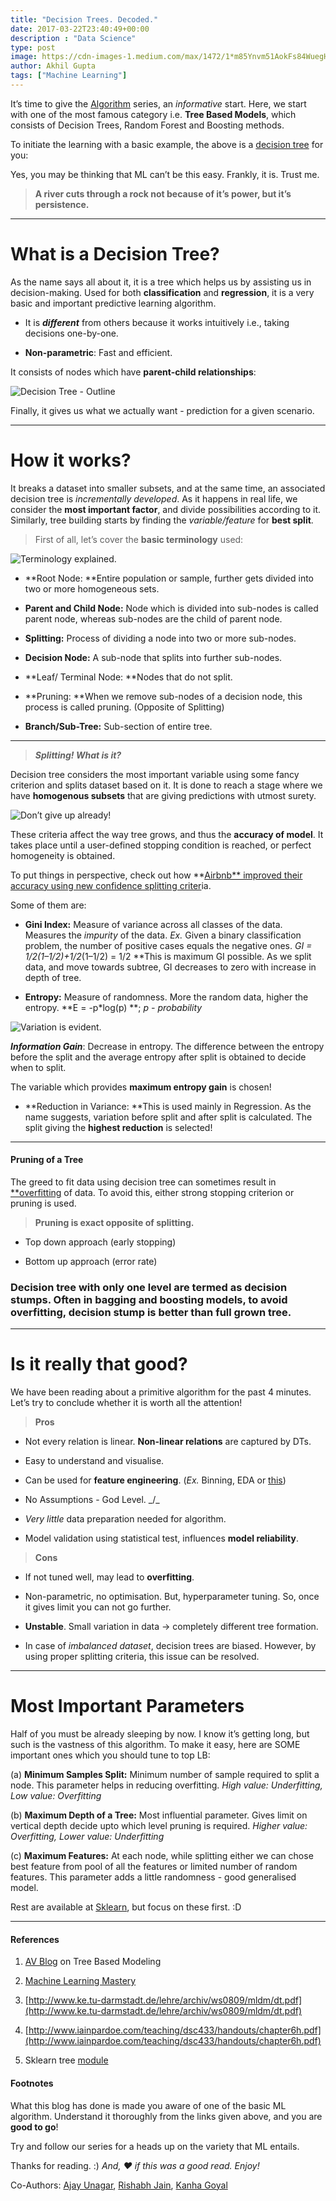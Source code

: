 ```yaml
---
title: "Decision Trees. Decoded."
date: 2017-03-22T23:40:49+00:00
description : "Data Science"
type: post
image: https://cdn-images-1.medium.com/max/1472/1*m85Ynvm51AokFs84WuegHQ.jpeg
author: Akhil Gupta
tags: ["Machine Learning"]
---
```


It’s time to give the [Algorithm](https://medium.com/data-science-group-iitr/algos-algos-everywhere-f4e684473f14#.79qy9j9y0) series, an _informative_ start. Here, we start with one of the most famous category i.e. **Tree Based Models**, which consists of Decision Trees, Random Forest and Boosting methods.

To initiate the learning with a basic example, the above is a [decision tree](https://en.wikipedia.org/wiki/Decision_tree) for you:

Yes, you may be thinking that ML can’t be this easy. Frankly, it is. Trust me.

> **A river cuts through a rock not because of it’s power, but it’s persistence.**

---

# What is a Decision Tree?

As the name says all about it, it is a tree which helps us by assisting us in decision-making. Used for both **classification** and **regression**, it is a very basic and important predictive learning algorithm.

- It is **_different_** from others because it works intuitively i.e., taking decisions one-by-one.

- **Non-parametric**: Fast and efficient.

It consists of nodes which have **parent-child relationships**:

![**Decision Tree - Outline**](https://cdn-images-1.medium.com/max/1358/1*h22XDY1LDFYkuMvTAjnZtA.png)

Finally, it gives us what we actually want - prediction for a given scenario.

---

# How it works?

It breaks a dataset into smaller subsets, and at the same time, an associated decision tree is _incrementally developed_.
As it happens in real life, we consider the **most important factor**, and divide possibilities according to it.
Similarly, tree building starts by finding the _variable/feature_ for **best split**.

> First of all, let’s cover the **basic terminology** used:

![**Terminology explained.**](https://cdn-images-1.medium.com/max/1184/1*dLxNivHYH7AB8l0PfOpCdw.png)

- **Root Node: **Entire population or sample, further gets divided into two or more homogeneous sets.

- **Parent and Child Node:** Node which is divided into sub-nodes is called parent node, whereas sub-nodes are the child of parent node.

- **Splitting:** Process of dividing a node into two or more sub-nodes.

- **Decision Node:** A sub-node that splits into further sub-nodes.

- **Leaf/ Terminal Node: **Nodes that do not split.

- **Pruning: **When we remove sub-nodes of a decision node, this process is called pruning. (Opposite of Splitting)

- **Branch/Sub-Tree:** Sub-section of entire tree.

---

> **_Splitting! What is it?_**

Decision tree considers the most important variable using some fancy criterion and splits dataset based on it. It is done to reach a stage where we have **homogenous subsets** that are giving predictions with utmost surety.

![**Don’t give up already!**](https://cdn-images-1.medium.com/max/2676/1*Rbyss_MmTWQafQXLhvO6UA.png)

These criteria affect the way tree grows, and thus the **accuracy of model**. It takes place until a user-defined stopping condition is reached, or perfect homogeneity is obtained.

To put things in perspective, check out how **[Airbnb** improved their accuracy using new confidence splitting criter](http://nerds.airbnb.com/confidence-splitting-criterions/)ia.

Some of them are:

- **Gini Index:** Measure of variance across all classes of the data. Measures the _impurity_ of the data.
  _Ex._ Given a binary classification problem, the number of positive cases equals the negative ones. **GI = 1/2*(1–1/2)+1/2*(1–1/2) = 1/2
  **This is maximum GI possible. As we split data, and move towards subtree, GI decreases to zero with increase in depth of tree.

- **Entropy:** Measure of randomness. More the random data, higher the entropy.
  **E = -p\*log(p) **; _p - probability_

![**Variation is evident.**](https://cdn-images-1.medium.com/max/2048/0*mvoE2G7vVaJ2ALEf.)

**_Information Gain_**: Decrease in entropy. The difference between the entropy before the split and the average entropy after split is obtained to decide when to split.

The variable which provides **maximum entropy gain** is chosen!

- **Reduction in Variance: **This is used mainly in Regression. As the name suggests, variation before split and after split is calculated.
  The split giving the **highest reduction** is selected!

---

#### Pruning of a Tree

The greed to fit data using decision tree can sometimes result in [\*\*overfitting](https:**//www.quora.com/What-is-an-intuitive-explanation-of-overfitting) of data. To avoid this, either strong stopping criterion or pruning is used.

> **Pruning is exact opposite of splitting.**

- Top down approach (early stopping)

- Bottom up approach (error rate)

### Decision tree with only one level are termed as decision stumps. Often in bagging and boosting models, to avoid overfitting, decision stump is better than full grown tree.

---

# Is it really that good?

We have been reading about a primitive algorithm for the past 4 minutes. Let’s try to conclude whether it is worth all the attention!

> **Pros**

- Not every relation is linear. **Non-linear relations** are captured by DTs.

- Easy to understand and visualise.

- Can be used for **feature engineering**. (_Ex._ Binning, EDA or [this](https://www.kaggle.com/yildirimarda/titanic/decision-tree-visualization-submission/code))

- No Assumptions - God Level. \_/\_

- _Very little_ data preparation needed for algorithm.

- Model validation using statistical test, influences **model reliability**.

> **Cons**

- If not tuned well, may lead to **overfitting**.

- Non-parametric, no optimisation. But, hyperparameter tuning. So, once it gives limit you can not go further.

- **Unstable**. Small variation in data -> completely different tree formation.

- In case of _imbalanced dataset_, decision trees are biased. However, by using proper splitting criteria, this issue can be resolved.

---

# Most Important Parameters

Half of you must be already sleeping by now. I know it’s getting long, but such is the vastness of this algorithm. To make it easy, here are SOME important ones which you should tune to top LB:

(a) **Minimum Samples Split:** Minimum number of sample required to split a node. This parameter helps in reducing overfitting.
_High value: Underfitting, Low value: Overfitting_

(b) **Maximum Depth of a Tree:** Most influential parameter. Gives limit on vertical depth decide upto which level pruning is required.
_Higher value: Overfitting, Lower value: Underfitting_

(c) **Maximum Features:** At each node, while splitting either we can chose best feature from pool of all the features or limited number of random features. This parameter adds a little randomness - good generalised model.

Rest are available at [Sklearn](http://scikit-learn.org/stable/modules/generated/sklearn.tree.DecisionTreeClassifier.html#sklearn.tree.DecisionTreeClassifier), but focus on these first. :D

---

#### References

1. [AV Blog](https://www.analyticsvidhya.com/blog/2016/04/complete-tutorial-tree-based-modeling-scratch-in-python/) on Tree Based Modeling

1. [Machine Learning Mastery](http://machinelearningmastery.com/classification-and-regression-trees-for-machine-learning/)

1. [http://www.ke.tu-darmstadt.de/lehre/archiv/ws0809/mldm/dt.pdf](http://www.ke.tu-darmstadt.de/lehre/archiv/ws0809/mldm/dt.pdf)

1. [http://www.iainpardoe.com/teaching/dsc433/handouts/chapter6h.pdf](http://www.iainpardoe.com/teaching/dsc433/handouts/chapter6h.pdf)

1. Sklearn tree [module](http://scikit-learn.org/stable/modules/tree.html)

#### Footnotes

What this blog has done is made you aware of one of the basic ML algorithm. Understand it thoroughly from the links given above, and you are **good to go**!

Try and follow our series for a heads up on the variety that ML entails.

Thanks for reading. :)
_And, ❤ if this was a good read. Enjoy!_

Co-Authors: [Ajay Unagar](https://medium.com/u/ffd0563b6405), [Rishabh Jain](https://medium.com/u/d5a0a4ae1a8e), [Kanha Goyal](https://medium.com/@goyalkanha11)
